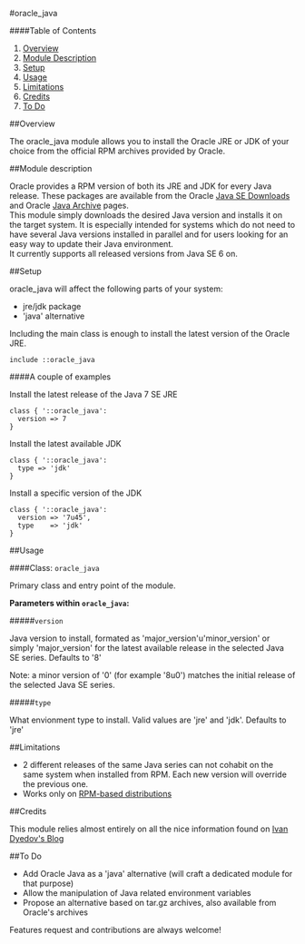 #oracle_java

####Table of Contents

1. [Overview](#overview)
2. [Module Description](#module-description)
3. [Setup](#setup)
4. [Usage](#usage)
5. [Limitations](#limitations)
6. [Credits](#credits)
7. [To Do](#to-do)

##Overview

The oracle_java module allows you to install the Oracle JRE or JDK of your choice from the official RPM archives provided by Oracle.

##Module description

Oracle provides a RPM version of both its JRE and JDK for every Java release. These packages are available from the Oracle [Java SE Downloads](http://www.oracle.com/technetwork/java/javase/downloads/index.html) and Oracle [Java Archive](http://www.oracle.com/technetwork/java/archive-139210.html) pages.  
This module simply downloads the desired Java version and installs it on the target system. It is especially intended for systems which do not need to have several Java versions installed in parallel and for users looking for an easy way to update their Java environment.  
It currently supports all released versions from Java SE 6 on.

##Setup

oracle_java will affect the following parts of your system:

* jre/jdk package
* 'java' alternative

Including the main class is enough to install the latest version of the Oracle JRE.

```puppet
include ::oracle_java
```

####A couple of examples

Install the latest release of the Java 7 SE JRE

```puppet
class { '::oracle_java':
  version => 7
}
```

Install the latest available JDK

```puppet
class { '::oracle_java':
  type => 'jdk'
}
```

Install a specific version of the JDK

```puppet
class { '::oracle_java':
  version => '7u45',
  type    => 'jdk'
}
```

##Usage

####Class: `oracle_java`

Primary class and entry point of the module.

**Parameters within `oracle_java`:**

#####`version`

Java version to install, formated as 'major_version'u'minor_version' or simply 'major_version' for the latest available release in the selected Java SE series. Defaults to '8'

Note: a minor version of '0' (for example '8u0') matches the initial release of the selected Java SE series. 

#####`type`

What envionment type to install. Valid values are 'jre' and 'jdk'. Defaults to 'jre'

##Limitations

* 2 different releases of the same Java series can not cohabit on the same system when installed from RPM. Each new version will override the previous one.
* Works only on [RPM-based distributions](http://en.wikipedia.org/wiki/List_of_Linux_distributions#RPM-based)

##Credits

This module relies almost entirely on all the nice information found on [Ivan Dyedov's Blog](https://ivan-site.com/2012/05/download-oracle-java-jre-jdk-using-a-script/)

##To Do

* Add Oracle Java as a 'java' alternative (will craft a dedicated module for that purpose)
* Allow the manipulation of Java related environment variables
* Propose an alternative based on tar.gz archives, also available from Oracle's archives

Features request and contributions are always welcome!